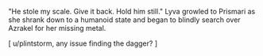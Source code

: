 "He stole my scale. Give it back. Hold him still." Lyva growled to Prismari as she shrank down to a humanoid state and began to blindly search over Azrakel for her missing metal.    

[ u/plintstorm, any issue finding the dagger? ]